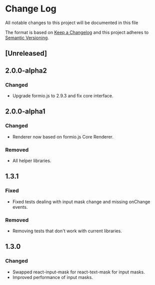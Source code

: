 # Change Log 
All notable changes to this project will be documented in this file

The format is based on [Keep a Changelog](http://keepachangelog.com/)
and this project adheres to [Semantic Versioning](http://semver.org/).

## [Unreleased]
## 2.0.0-alpha2
### Changed
 - Upgrade formio.js to 2.9.3 and fix core interface.

## 2.0.0-alpha1
### Changed
 - Renderer now based on formio.js Core Renderer.
 
### Removed
 - All helper libraries.

## 1.3.1
### Fixed
 - Fixed tests dealing with input mask change and missing onChange events. 

### Removed
 - Removing tests that don't work with current libraries.

## 1.3.0
### Changed
 - Swapped react-input-mask for react-text-mask for input masks.
 - Improved performance of input masks.
